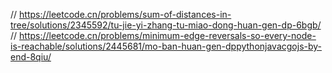 // https://leetcode.cn/problems/sum-of-distances-in-tree/solutions/2345592/tu-jie-yi-zhang-tu-miao-dong-huan-gen-dp-6bgb/
// https://leetcode.cn/problems/minimum-edge-reversals-so-every-node-is-reachable/solutions/2445681/mo-ban-huan-gen-dppythonjavacgojs-by-end-8qiu/
